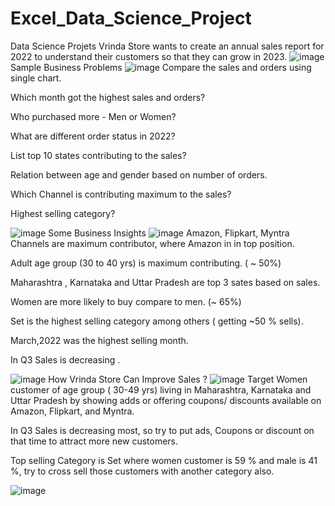# Excel_Data_Science_Project
Data Science Projets
Vrinda Store wants to create an annual sales report for 2022 to understand their customers  so that they can grow in 2023.
![image](https://github.com/souravroy1997/Excel_Data_Science_Project/assets/134044791/68d4de03-482c-4f16-8524-e5656f70a9c2)
Sample Business Problems
![image](https://github.com/souravroy1997/Excel_Data_Science_Project/assets/134044791/a850f15b-a271-40fe-bf64-722eebcebf2e)
Compare the sales and orders using single chart.

Which month got the highest sales and orders?

Who purchased more - Men or Women?

What are different order status in 2022?

List top 10 states contributing to the sales?

Relation between age and gender based on number of orders.

Which Channel is contributing maximum to the sales?

Highest selling category?

![image](https://github.com/souravroy1997/Excel_Data_Science_Project/assets/134044791/3ed52752-d981-4bf3-90b0-6d857aa7699c)
Some Business Insights
![image](https://github.com/souravroy1997/Excel_Data_Science_Project/assets/134044791/a3820132-5387-4249-86ad-dbe2ad09803c)
Amazon, Flipkart, Myntra Channels are maximum contributor, where Amazon in in top position.

 Adult age group (30 to 40 yrs) is maximum contributing. ( ~ 50%)

Maharashtra , Karnataka and Uttar Pradesh are top 3 sates based on sales.

Women are more likely to buy compare to men. (~ 65%)

 Set is the highest selling category among others ( getting ~50 % sells).

 March,2022 was the highest selling month.

In Q3 Sales is decreasing .


![image](https://github.com/souravroy1997/Excel_Data_Science_Project/assets/134044791/08d5f028-9821-4828-be2d-df22c83918be)
How Vrinda Store Can Improve Sales ? 
![image](https://github.com/souravroy1997/Excel_Data_Science_Project/assets/134044791/cd321d60-527c-44dc-81ef-7aadf7a90688)
 Target Women customer of age group ( 30-49 yrs) living  in Maharashtra, Karnataka and Uttar Pradesh by showing  adds or offering coupons/ discounts available on Amazon, Flipkart, and Myntra.


In Q3 Sales is decreasing most, so try to put ads, Coupons or discount on that time to attract more new customers.


Top selling Category is Set where women customer is 59 % and male is 41 %, try to cross sell those customers with another category also.








![image](https://github.com/souravroy1997/Excel_Data_Science_Project/assets/134044791/6e7bc548-dc5f-4505-870e-83ad60a51d48)
